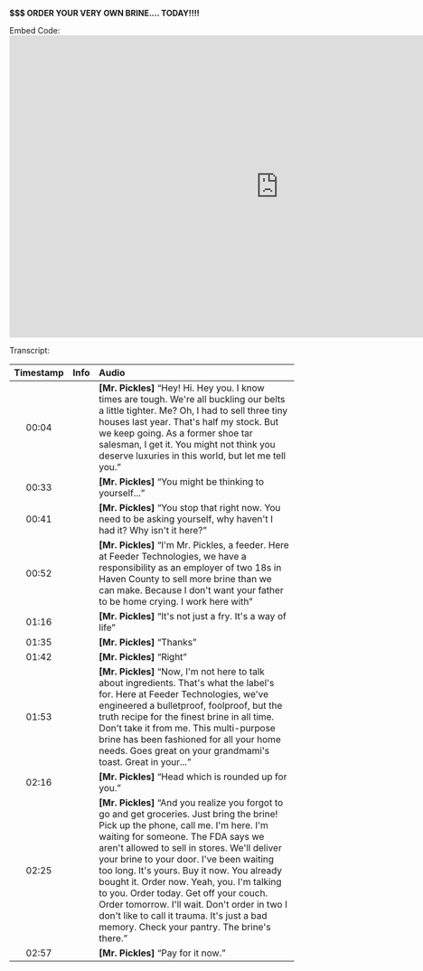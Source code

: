 **$$$ ORDER YOUR VERY OWN BRINE.... TODAY!!!!**

Embed Code: <iframe width="951" height="535" src="https://www.youtube.com/embed/969m4hrOYNk" title="$$$ ORDER YOUR VERY OWN BRINE....TODAY!!!!" frameborder="0" allow="accelerometer; autoplay; clipboard-write; encrypted-media; gyroscope; picture-in-picture; web-share" referrerpolicy="strict-origin-when-cross-origin" allowfullscreen></iframe>

Transcript:

| Timestamp | Info | Audio |
|:---------:|:-----|:------|
| 00:04 | | **[Mr. Pickles]** “Hey! Hi. Hey you. I know times are tough. We're all buckling our belts a little tighter. Me? Oh, I had to sell three tiny houses last year. That's half my stock. But we keep going. As a former shoe tar salesman, I get it. You might not think you deserve luxuries in this world, but let me tell you.” |
| 00:33 | | **[Mr. Pickles]** “You might be thinking to yourself...” |
| 00:41 | | **[Mr. Pickles]** “You stop that right now. You need to be asking yourself, why haven't I had it? Why isn't it here?” |
| 00:52 | | **[Mr. Pickles]** “I'm Mr. Pickles, a feeder. Here at Feeder Technologies, we have a responsibility as an employer of two 18s in Haven County to sell more brine than we can make. Because I don't want your father to be home crying. I work here with” |
| 01:16 | | **[Mr. Pickles]** “It's not just a fry. It's a way of life” |
| 01:35 | | **[Mr. Pickles]** “Thanks” |
| 01:42 | | **[Mr. Pickles]** “Right” |
| 01:53 | | **[Mr. Pickles]** “Now, I'm not here to talk about ingredients. That's what the label's for. Here at Feeder Technologies, we've engineered a bulletproof, foolproof, but the truth recipe for the finest brine in all time. Don't take it from me. This multi-purpose brine has been fashioned for all your home needs. Goes great on your grandmami's toast. Great in your...” |
| 02:16 | | **[Mr. Pickles]** “Head which is rounded up for you.” |
| 02:25 | | **[Mr. Pickles]** “And you realize you forgot to go and get groceries. Just bring the brine! Pick up the phone, call me. I'm here. I'm waiting for someone. The FDA says we aren't allowed to sell in stores. We'll deliver your brine to your door. I've been waiting too long. It's yours. Buy it now. You already bought it. Order now. Yeah, you. I'm talking to you. Order today. Get off your couch. Order tomorrow. I'll wait. Don't order in two I don't like to call it trauma. It's just a bad memory. Check your pantry. The brine's there.” |
| 02:57 | | **[Mr. Pickles]** “Pay for it now.” |